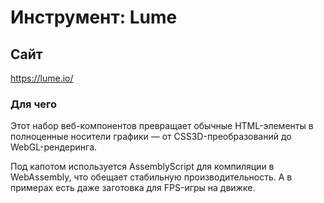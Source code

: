 # Инструмент: Lume

##  Сайт
https://lume.io/

### Для чего
Этот набор веб-компонентов превращает обычные HTML-элементы в полноценные носители графики — от CSS3D-преобразований до WebGL-рендеринга.  

Под капотом используется AssemblyScript для компиляции в WebAssembly, что обещает стабильную производительность. А в примерах есть даже заготовка для FPS-игры на движке.  